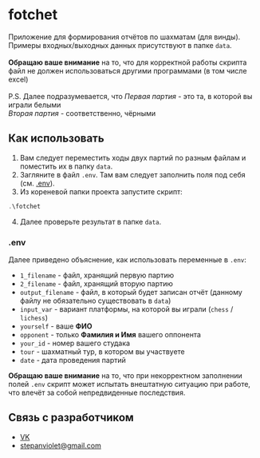 # fotchet
Приложение для формирования отчётов по шахматам (для винды).<br />
Примеры входных/выходных данных присутствуют в папке ``data``.<br />
<br />
<b>Обращаю ваше внимание</b> на то, что для корректной работы скрипта файл не должен использоваться другими программами (в том числе excel)<br />
<br />
P.S. Далее подразумевается, что <i>Первая партия</i> - это та, в которой вы играли белыми<br />
<i>Вторая партия</i> - соответственно, чёрными

## Как использовать
1. Вам следует переместить ходы двух партий по разным файлам и поместить их в папку ``data``.
2. Загляните в файл ``.env``. Там вам следует заполнить поля под себя (см. [.env](https://github.com/1stepanviolet1/fotchet/tree/main?tab=readme-ov-file#env)).
3. Из кореневой папки проекта запустите скрипт:
```powershell
.\fotchet
```
4. Далее проверьте результат в папке ``data``.

### .env
Далее приведено объяснение, как использовать переменные в ``.env``:
- ``1_filename`` - файл, хранящий первую партию
- ``2_filename`` - файл, хранящий вторую партию
- ``output_filename`` - файл, в который будет записан отчёт (данному файлу не обязательно существовать в ``data``)
- ``input_var`` - вариант платформы, на которой вы играли (``chess`` / ``lichess``)
- ``yourself`` - ваше <b>ФИО</b>
- ``opponent`` - только <b>Фамилия и Имя</b> вашего оппонента
- ``your_id`` - номер вашего студака
- ``tour`` - шахматный тур, в котором вы участвуете
- ``date`` - дата проведения партий

<b>Обращаю ваше внимание</b> на то, что при некорректном заполнении полей ``.env`` скрипт может испытать внештатную ситуацию при работе, что влечёт за собой непредвиденные последствия.

## Связь с разработчиком
- [VK](https://vk.com/stepanviolet)
- stepanviolet@gmail.com
